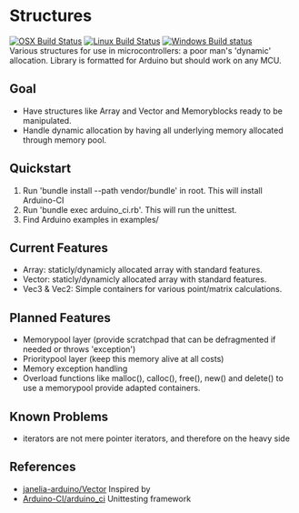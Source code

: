 # Structures
[![OSX Build Status](https://github.com/s-t-a-n/structures/workflows/macos/badge.svg)](https://github.com/s-t-a-n/structures/actions?workflow=macos)
[![Linux Build Status](https://github.com/s-t-a-n/structures/workflows/linux/badge.svg)](https://github.com/s-t-a-n/structures/actions?workflow=linux)
[![Windows Build status](https://github.com/s-t-a-n/structures/workflows/windows/badge.svg)](https://github.com/s-t-a-n/structures/actions?workflow=windows)  
Various structures for use in microcontrollers:  a poor man's 'dynamic' allocation. Library is formatted for Arduino but should work on any MCU.

## Goal
* Have structures like Array and Vector and Memoryblocks ready to be manipulated.
* Handle dynamic allocation by having all underlying memory allocated through memory pool.

## Quickstart
1. Run 'bundle install --path vendor/bundle' in root. This will install Arduino-CI
2. Run 'bundle exec arduino_ci.rb'. This will run the unittest.
3. Find Arduino examples in examples/

## Current Features
* Array: staticly/dynamicly allocated array with standard features.
* Vector: staticly/dynamicly allocated array with standard features.
* Vec3 & Vec2: Simple containers for various point/matrix calculations.

## Planned Features
* Memorypool layer (provide scratchpad that can be defragmented if needed or throws 'exception')
* Prioritypool layer (keep this memory alive at all costs)
* Memory exception handling
* Overload functions like malloc(), calloc(), free(), new() and delete() to use a memorypool provide adapted containers.

## Known Problems
* iterators are not mere pointer iterators, and therefore on the heavy side

## References

* [janelia-arduino/Vector](https://github.com/janelia-arduino/Vector) Inspired by
* [Arduino-CI/arduino_ci](https://github.com/Arduino-CI/arduino_ci) Unittesting framework
